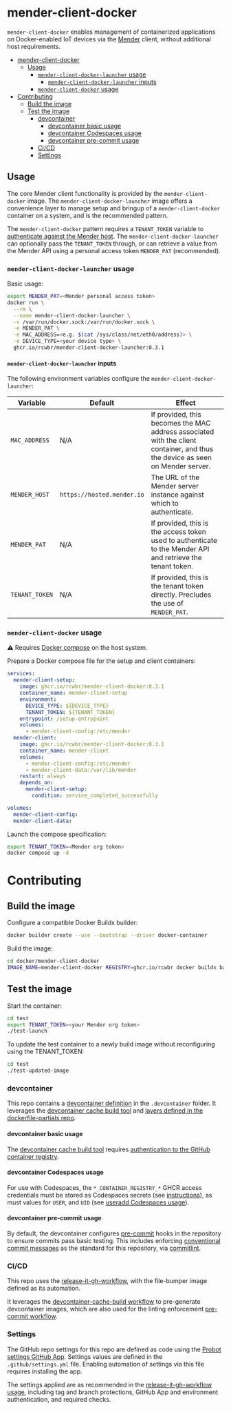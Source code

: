 # mender-client-docker<a name="mender-client-docker"></a>

`mender-client-docker` enables management of containerized applications on Docker-enabled IoT
devices via the [Mender](https://docs.mender.io/) client, without additional host requirements.

<!-- mdformat-toc start --slug=github --maxlevel=6 --minlevel=1 -->

- [mender-client-docker](#mender-client-docker)
  - [Usage](#usage)
    - [`mender-client-docker-launcher` usage](#mender-client-docker-launcher-usage)
      - [`mender-client-docker-launcher` inputs](#mender-client-docker-launcher-inputs)
    - [`mender-client-docker` usage](#mender-client-docker-usage)
- [Contributing](#contributing)
  - [Build the image](#build-the-image)
  - [Test the image](#test-the-image)
    - [devcontainer](#devcontainer)
      - [devcontainer basic usage](#devcontainer-basic-usage)
      - [devcontainer Codespaces usage](#devcontainer-codespaces-usage)
      - [devcontainer pre-commit usage](#devcontainer-pre-commit-usage)
    - [CI/CD](#cicd)
    - [Settings](#settings)

<!-- mdformat-toc end -->

## Usage<a name="usage"></a>

The core Mender client functionality is provided by the `mender-client-docker` image. The
`mender-client-docker-launcher` image offers a convenience layer to manage setup and bringup of a
`mender-client-docker` container on a system, and is the recommended pattern.

The `mender-client-docker` pattern requires a `TENANT_TOKEN` variable to
[authenticate against the Mender host](https://docs.mender.io/client-installation/install-with-debian-package#configure-the-mender-client).
The `mender-client-docker-launcher` can optionally pass the `TENANT_TOKEN` through, or can retrieve
a value from the Mender API using a personal access token `MENDER_PAT` (recommended).

### `mender-client-docker-launcher` usage<a name="mender-client-docker-launcher-usage"></a>

Basic usage:

```bash
export MENDER_PAT=<Mender personal access token>
docker run \
  --rm \
  --name mender-client-docker-launcher \
  -v /var/run/docker.sock:/var/run/docker.sock \
  -e MENDER_PAT \
  -e MAC_ADDRESS=<e.g. $(cat /sys/class/net/eth0/address)> \
  -e DEVICE_TYPE=<your device type> \
  ghcr.io/rcwbr/mender-client-docker-launcher:0.3.1
```

#### `mender-client-docker-launcher` inputs<a name="mender-client-docker-launcher-inputs"></a>

The following environment variables configure the `mender-client-docker-launcher`:

| Variable       | Default                    | Effect                                                                                                                        |
| -------------- | -------------------------- | ----------------------------------------------------------------------------------------------------------------------------- |
| `MAC_ADDRESS`  | N/A                        | If provided, this becomes the MAC address associated with the client container, and thus the device as seen on Mender server. |
| `MENDER_HOST`  | `https://hosted.mender.io` | The URL of the Mender server instance against which to authenticate.                                                          |
| `MENDER_PAT`   | N/A                        | If provided, this is the access token used to authenticate to the Mender API and retrieve the tenant token.                   |
| `TENANT_TOKEN` | N/A                        | If provided, this is the tenant token directly. Precludes the use of `MENDER_PAT`.                                            |

### `mender-client-docker` usage<a name="mender-client-docker-usage"></a>

:warning: Requires [Docker compose](https://docs.docker.com/compose/) on the host system.

Prepare a Docker compose file for the setup and client containers:

```yaml
services:
  mender-client-setup:
    image: ghcr.io/rcwbr/mender-client-docker:0.3.1
    container_name: mender-client-setup
    environment:
      DEVICE_TYPE: ${DEVICE_TYPE}
      TENANT_TOKEN: ${TENANT_TOKEN}
    entrypoint: /setup-entrypoint
    volumes:
      - mender-client-config:/etc/mender
  mender-client:
    image: ghcr.io/rcwbr/mender-client-docker:0.3.1
    container_name: mender-client
    volumes:
      - mender-client-config:/etc/mender
      - mender-client-data:/var/lib/mender
    restart: always
    depends_on:
      mender-client-setup:
        condition: service_completed_successfully

volumes:
  mender-client-config:
  mender-client-data:
```

Launch the compose specification:

```bash
export TENANT_TOKEN=<Mender org token>
docker compose up -d
```

# Contributing<a name="contributing"></a>

## Build the image<a name="build-the-image"></a>

Configure a compatible Docker Buildx builder:

```bash
docker builder create --use --bootstrap --driver docker-container
```

Build the image:

```bash
cd docker/mender-client-docker
IMAGE_NAME=mender-client-docker REGISTRY=ghcr.io/rcwbr docker buildx bake -f github-cache-bake.hcl -f cwd://docker-bake.hcl https://github.com/rcwbr/dockerfile-partials.git#0.10.0
```

## Test the image<a name="test-the-image"></a>

Start the container:

```bash
cd test
export TENANT_TOKEN=<your Mender org token>
./test-launch
```

To update the test container to a newly build image without reconfiguring using the TENANT_TOKEN:

```bash
cd test
./test-updated-image
```

### devcontainer<a name="devcontainer"></a>

This repo contains a [devcontainer definition](https://containers.dev/) in the `.devcontainer`
folder. It leverages the
[devcontainer cache build tool](https://github.com/rcwbr/devcontainer-cache-build) and
[layers defined in the dockerfile-partials repo](https://github.com/rcwbr/dockerfile-partials).

#### devcontainer basic usage<a name="devcontainer-basic-usage"></a>

The [devcontainer cache build tool](https://github.com/rcwbr/devcontainer-cache-build) requires
[authentication to the GitHub container registry](https://docs.github.com/en/packages/working-with-a-github-packages-registry/working-with-the-container-registry#authenticating-to-the-container-registry).

#### devcontainer Codespaces usage<a name="devcontainer-codespaces-usage"></a>

For use with Codespaces, the `*_CONTAINER_REGISTRY_*` GHCR access credentials must be stored as
Codespaces secrets (see
[instructions](https://github.com/rcwbr/devcontainer-cache-build/?tab=readme-ov-file#initialize-script-github-container-registry-setup)),
as must values for `USER`, and `UID` (see
[useradd Codespaces usage](https://github.com/rcwbr/dockerfile-partials/blob/main/README.md#useradd-codespaces-usage)).

#### devcontainer pre-commit usage<a name="devcontainer-pre-commit-usage"></a>

By default, the devcontainer configures [pre-commit](https://pre-commit.com/) hooks in the
repository to ensure commits pass basic testing. This includes enforcing
[conventional commit messages](https://www.conventionalcommits.org/en/v1.0.0/) as the standard for
this repository, via [commitlint](https://github.com/conventional-changelog/commitlint).

### CI/CD<a name="cicd"></a>

This repo uses the [release-it-gh-workflow](https://github.com/rcwbr/release-it-gh-workflow), with
the file-bumper image defined as its automation.

It leverages the
[devcontainer-cache-build workflow](https://github.com/rcwbr/devcontainer-cache-build/blob/main/.github/workflows/devcontainer-cache-build.yaml)
to pre-generate devcontainer images, which are also used for the linting enforcement
[pre-commit workflow](https://github.com/rcwbr/dockerfile-partials/blob/main/.github/workflows/pre-commit.yaml).

### Settings<a name="settings"></a>

The GitHub repo settings for this repo are defined as code using the
[Probot settings GitHub App](https://probot.github.io/apps/settings/). Settings values are defined
in the `.github/settings.yml` file. Enabling automation of settings via this file requires
installing the app.

The settings applied are as recommended in the
[release-it-gh-workflow usage](https://github.com/rcwbr/release-it-gh-workflow/blob/4dea4eaf328b60f92dab1b5bd2a63daefa85404b/README.md?plain=1#L58),
including tag and branch protections, GitHub App and environment authentication, and required
checks.
